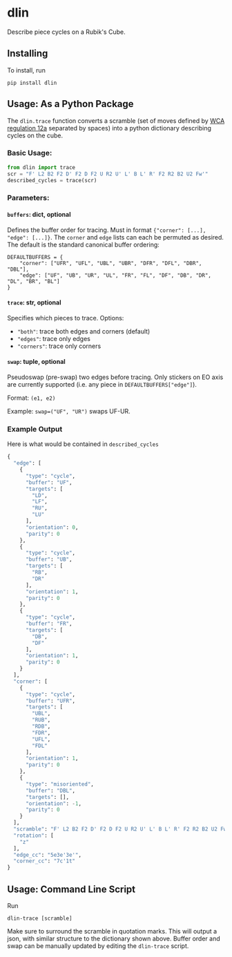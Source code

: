# dlin
Describe piece cycles on a Rubik's Cube.

## Installing
To install, run
```
pip install dlin
```
## Usage: As a Python Package
The `dlin.trace` function converts a scramble
(set of moves defined by [WCA regulation 12a](https://www.worldcubeassociation.org/regulations/#12a) separated by spaces)
into a python dictionary describing cycles on the cube. 

### Basic Usage:
```python
from dlin import trace
scr = "F' L2 B2 F2 D' F2 D F2 U R2 U' L' B L' R' F2 R2 B2 U2 Fw'"
described_cycles = trace(scr)
```

### Parameters:

#### `buffers`: dict, optional

Defines the buffer order for tracing. Must in format `{"corner": [...], "edge": [...]}`. The `corner` and `edge` lists can each be permuted as desired. The default is the standard canonical buffer ordering:

```
DEFAULTBUFFERS = {
    "corner": ["UFR", "UFL", "UBL", "UBR", "DFR", "DFL", "DBR", "DBL"],
    "edge": ["UF", "UB", "UR", "UL", "FR", "FL", "DF", "DB", "DR", "DL", "BR", "BL"]
}
```

#### `trace`: str, optional

Specifies which pieces to trace. Options:
- `"both"`: trace both edges and corners (default)
- `"edges"`: trace only edges
- `"corners"`: trace only corners

#### `swap`: tuple, optional

Pseudoswap (pre-swap) two edges before tracing. Only stickers on EO axis are currently supported (i.e. any piece in `DEFAULTBUFFERS["edge"]`).

Format: `(e1, e2)`

Example: `swap=("UF", "UR")` swaps UF-UR.

### Example Output

Here is what would be contained in `described_cycles`
```python
{
  "edge": [
    {
      "type": "cycle",
      "buffer": "UF",
      "targets": [
        "LD",
        "LF",
        "RU",
        "LU"
      ],
      "orientation": 0,
      "parity": 0
    },
    {
      "type": "cycle",
      "buffer": "UB",
      "targets": [
        "RB",
        "DR"
      ],
      "orientation": 1,
      "parity": 0
    },
    {
      "type": "cycle",
      "buffer": "FR",
      "targets": [
        "DB",
        "DF"
      ],
      "orientation": 1,
      "parity": 0
    }
  ],
  "corner": [
    {
      "type": "cycle",
      "buffer": "UFR",
      "targets": [
        "UBL",
        "RUB",
        "RDB",
        "FDR",
        "UFL",
        "FDL"
      ],
      "orientation": 1,
      "parity": 0
    },
    {
      "type": "misoriented",
      "buffer": "DBL",
      "targets": [],
      "orientation": -1,
      "parity": 0
    }
  ],
  "scramble": "F' L2 B2 F2 D' F2 D F2 U R2 U' L' B L' R' F2 R2 B2 U2 Fw'",
  "rotation": [
    "z"
  ],
  "edge_cc": "5e3e'3e'",
  "corner_cc": "7c'1t"
}
```




## Usage: Command Line Script
Run 
```
dlin-trace [scramble]
```
Make sure to surround the scramble in quotation marks. This will output a json, 
with similar structure to the dictionary shown above. Buffer order and swap can be manually updated by editing the `dlin-trace` script.

